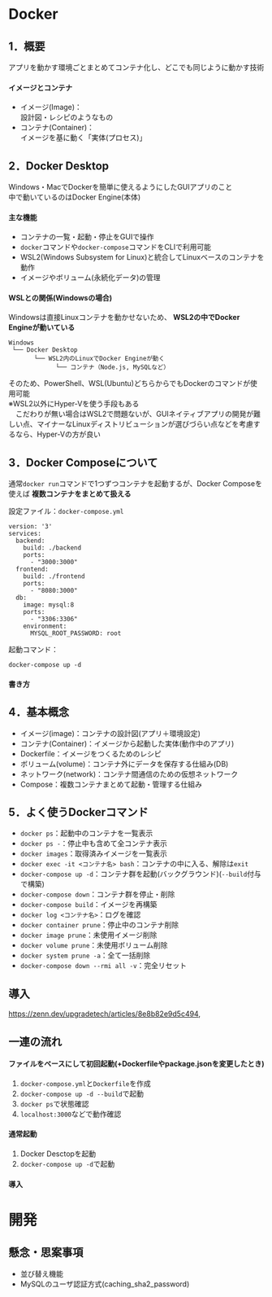# Docker
## 1．概要
アプリを動かす環境ごとまとめてコンテナ化し、どこでも同じように動かす技術
#### イメージとコンテナ
- イメージ(Image)：<br>
設計図・レシピのようなもの
- コンテナ(Container)：<br>
イメージを基に動く「実体(プロセス)」

## 2．Docker Desktop
Windows・MacでDockerを簡単に使えるようにしたGUIアプリのこと<br>
中で動いているのはDocker Engine(本体)
#### 主な機能
- コンテナの一覧・起動・停止をGUIで操作
- `docker`コマンドや`docker-compose`コマンドをCLIで利用可能
- WSL2(Windows Subsystem for Linux)と統合してLinuxベースのコンテナを動作
- イメージやボリューム(永続化データ)の管理
#### WSLとの関係(Windowsの場合)
Windowsは直接Linuxコンテナを動かせないため、 **WSL2の中でDocker Engineが動いている**
```
Windows
 └── Docker Desktop
       └── WSL2内のLinuxでDocker Engineが動く
             └── コンテナ（Node.js, MySQLなど）
```
そのため、PowerShell、WSL(Ubuntu)どちらからでもDockerのコマンドが使用可能<br>
※WSL2以外にHyper-Vを使う手段もある<br>
　こだわりが無い場合はWSL2で問題ないが、GUIネイティブアプリの開発が難しい点、マイナーなLinuxディストリビューションが選びづらい点などを考慮するなら、Hyper-Vの方が良い

## 3．Docker Composeについて
通常`docker run`コマンドで1つずつコンテナを起動するが、Docker Composeを使えば **複数コンテナをまとめて扱える**

設定ファイル：`docker-compose.yml`
```
version: '3'
services:
  backend:
    build: ./backend
    ports:
      - "3000:3000"
  frontend:
    build: ./frontend
    ports:
      - "8080:3000"
  db:
    image: mysql:8
    ports:
      - "3306:3306"
    environment:
      MYSQL_ROOT_PASSWORD: root
```
起動コマンド：
```
docker-compose up -d
```
#### 書き方


## 4．基本概念
- イメージ(image)：コンテナの設計図(アプリ＋環境設定)
- コンテナ(Container)：イメージから起動した実体(動作中のアプリ)
- Dockerfile：イメージをつくるためのレシピ
- ボリューム(volume)：コンテナ外にデータを保存する仕組み(DB)
- ネットワーク(network)：コンテナ間通信のための仮想ネットワーク
- Compose：複数コンテナまとめて起動・管理する仕組み

## 5．よく使うDockerコマンド
- `docker ps`：起動中のコンテナを一覧表示
- `docker ps -`：停止中も含めて全コンテナ表示
- `docker images`：取得済みイメージを一覧表示
- `docker exec -it <コンテナ名> bash`：コンテナの中に入る、解除は`exit`
- `docker-compose up -d`：コンテナ群を起動(バックグラウンド)(`--build`付与で構築)
- `docker-compose down`：コンテナ群を停止・削除
- `docker-compose build`：イメージを再構築
- `docker log <コンテナ名>`：ログを確認
- `docker container prune`：停止中のコンテナ削除
- `docker image prune`：未使用イメージ削除
- `docker volume prune`：未使用ボリューム削除
- `docker system prune -a`：全て一括削除
- `docker-compose down --rmi all -v`：完全リセット

## 導入
https://zenn.dev/upgradetech/articles/8e8b82e9d5c494,


## 一連の流れ
#### ファイルをベースにして初回起動(+Dockerfileやpackage.jsonを変更したとき)
1. `docker-compose.yml`と`Dockerfile`を作成
2. `docker-compose up -d --build`で起動
3. `docker ps`で状態確認
4. `localhost:3000`などで動作確認

#### 通常起動
1. Docker Desctopを起動
2. `docker-compose up -d`で起動

#### 導入


# 開発
## 懸念・思案事項
- 並び替え機能
- MySQLのユーザ認証方式(caching_sha2_password)